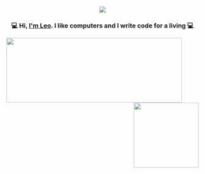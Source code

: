<h1 align="center">
  <img src="https://66.media.tumblr.com/466f33e59dbb8d5682d17ca57ae53e00/tumblr_n594zqluJ31rpfk7eo1_500.gif">
</h1>

<h3 align="center">💻 Hi, <a href="https://leofernandes.dev">I'm Leo</a>. I like computers and I write code for a living 💻</h3>

<a href="https://github.com/leodev0">
  <img height=170 width="460" align=left src="https://github-readme-stats.vercel.app/api?username=leodev0&include_all_commits=true&show_icons=true&theme=cobalt&hide=issues" />
</a>

<a href="https://github.com/leodev0">
  <img height=170 align="right" src="https://github-readme-stats.vercel.app/api/top-langs/?username=leodev0&layout=compact&theme=cobalt" /> 
</a>

